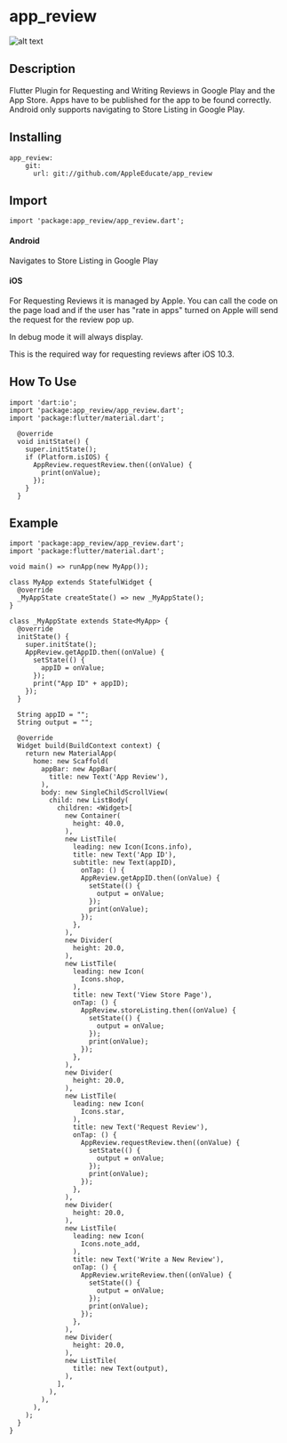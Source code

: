 # app_review
![alt text](https://github.com/AppleEducate/app_review/blob/master/screenshots/IMG_0024.PNG)

## Description
Flutter Plugin for Requesting and Writing Reviews in Google Play and the App Store. Apps have to be published for the app to be found correctly. Android only supports navigating to Store Listing in Google Play.

## Installing

```
app_review:
    git:
      url: git://github.com/AppleEducate/app_review
```
## Import
```
import 'package:app_review/app_review.dart';
```
    
#### Android
Navigates to Store Listing in Google Play

#### iOS
For Requesting Reviews it is managed by Apple. You can call the code on the page load and if the user has "rate in apps" turned on Apple will send the request for the review pop up. 

In debug mode it will always display. 

This is the required way for requesting reviews after iOS 10.3.

## How To Use

```
import 'dart:io';
import 'package:app_review/app_review.dart';
import 'package:flutter/material.dart';

  @override
  void initState() {
    super.initState();
    if (Platform.isIOS) {
      AppReview.requestReview.then((onValue) {
        print(onValue);
      });
    }
  }
```

## Example

```
import 'package:app_review/app_review.dart';
import 'package:flutter/material.dart';

void main() => runApp(new MyApp());

class MyApp extends StatefulWidget {
  @override
  _MyAppState createState() => new _MyAppState();
}

class _MyAppState extends State<MyApp> {
  @override
  initState() {
    super.initState();
    AppReview.getAppID.then((onValue) {
      setState(() {
        appID = onValue;
      });
      print("App ID" + appID);
    });
  }

  String appID = "";
  String output = "";

  @override
  Widget build(BuildContext context) {
    return new MaterialApp(
      home: new Scaffold(
        appBar: new AppBar(
          title: new Text('App Review'),
        ),
        body: new SingleChildScrollView(
          child: new ListBody(
            children: <Widget>[
              new Container(
                height: 40.0,
              ),
              new ListTile(
                leading: new Icon(Icons.info),
                title: new Text('App ID'),
                subtitle: new Text(appID),
                  onTap: () {
                  AppReview.getAppID.then((onValue) {
                    setState(() {
                      output = onValue;
                    });
                    print(onValue);
                  });
                },
              ),
              new Divider(
                height: 20.0,
              ),
              new ListTile(
                leading: new Icon(
                  Icons.shop,
                ),
                title: new Text('View Store Page'),
                onTap: () {
                  AppReview.storeListing.then((onValue) {
                    setState(() {
                      output = onValue;
                    });
                    print(onValue);
                  });
                },
              ),
              new Divider(
                height: 20.0,
              ),
              new ListTile(
                leading: new Icon(
                  Icons.star,
                ),
                title: new Text('Request Review'),
                onTap: () {
                  AppReview.requestReview.then((onValue) {
                    setState(() {
                      output = onValue;
                    });
                    print(onValue);
                  });
                },
              ),
              new Divider(
                height: 20.0,
              ),
              new ListTile(
                leading: new Icon(
                  Icons.note_add,
                ),
                title: new Text('Write a New Review'),
                onTap: () {
                  AppReview.writeReview.then((onValue) {
                    setState(() {
                      output = onValue;
                    });
                    print(onValue);
                  });
                },
              ),
              new Divider(
                height: 20.0,
              ),
              new ListTile(
                title: new Text(output),
              ),
            ],
          ),
        ),
      ),
    );
  }
}

```
